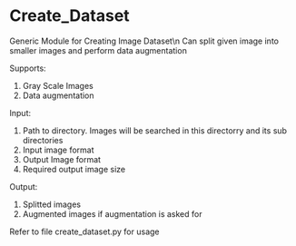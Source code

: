 # Create_Dataset
Generic Module for Creating Image Dataset\n
Can split  given image into smaller images and perform data augmentation

Supports:
1) Gray Scale Images
2) Data augmentation

Input:
1) Path to directory. Images will be searched in this directorry and its sub directories
2) Input image format
3) Output Image format
4) Required output image size

Output:
1) Splitted images
2) Augmented images if augmentation is asked for

Refer to file create_dataset.py for usage
